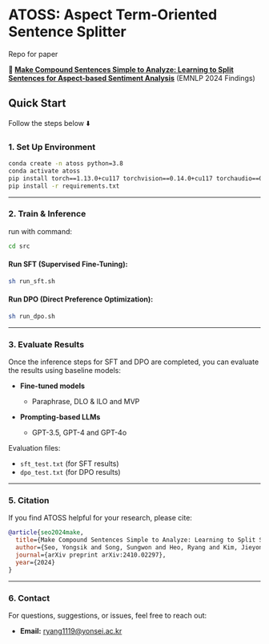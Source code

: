 # **ATOSS: Aspect Term-Oriented Sentence Splitter**

Repo for paper 

**📄 [Make Compound Sentences Simple to Analyze: Learning to Split Sentences for Aspect-based Sentiment Analysis](https://arxiv.org/abs/2410.02297)** (EMNLP 2024 Findings) 

## Quick Start

Follow the steps below ⬇️

### **1. Set Up Environment**

```sh
conda create -n atoss python=3.8
conda activate atoss
pip install torch==1.13.0+cu117 torchvision==0.14.0+cu117 torchaudio==0.13.0 --extra-index-url https://download.pytorch.org/whl/cu117
pip install -r requirements.txt
```

---

### **2. Train & Inference**

run with command:

```sh
cd src
```

#### **Run SFT (Supervised Fine-Tuning):**

```sh
sh run_sft.sh
```

#### **Run DPO (Direct Preference Optimization):**

```sh
sh run_dpo.sh
```

---

### **3. Evaluate Results**

Once the inference steps for SFT and DPO are completed, you can evaluate the results using baseline models:

- **Fine-tuned models**
  - Paraphrase, DLO & ILO and MVP

- **Prompting-based LLMs**
  - GPT-3.5, GPT-4 and GPT-4o

Evaluation files:
- `sft_test.txt` (for SFT results)  
- `dpo_test.txt` (for DPO results)

---

### **5. Citation**

If you find ATOSS helpful for your research, please cite:

```bibtex
@article{seo2024make,
  title={Make Compound Sentences Simple to Analyze: Learning to Split Sentences for Aspect-based Sentiment Analysis},
  author={Seo, Yongsik and Song, Sungwon and Heo, Ryang and Kim, Jieyong and Lee, Dongha},
  journal={arXiv preprint arXiv:2410.02297},
  year={2024}
}
```

---

### **6. Contact**

For questions, suggestions, or issues, feel free to reach out:

- **Email:** [ryang1119@yonsei.ac.kr](mailto:ryang1119@yonsei.ac.kr)

